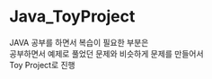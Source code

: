 # Java_ToyProject

JAVA 공부를 하면서 복습이 필요한 부분은<br/>
공부하면서 예제로 풀었던 문제와 비슷하게 문제를 만들어서<br/>
Toy Project로 진행
